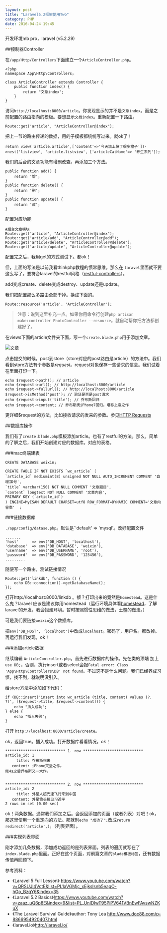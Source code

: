 ```yaml
---
layout: post
title: "Laravel5.2框架使用Two"
category: PHP
date: 2016-04-24 19:45
---
```

 
开发环境mb pro，laravel (v5.2.29)
 
##控制器Controller

在`/app/Http/Controllers`下面建立一个`ArticleController.php`。

```
<?php
namespace App\Http\Controllers;

class ArticleController extends Controller {
	public function index() {
		return "文章index";
	}
}
```

访问`http://localhost:8000/article`。你发现显示的并不是`文章index`。而是之前配置的路由指向的模板。要想显示`文档index`。重新配置一下路由。

```
Route::get('article', "ArticleController@index");
```

把上一节的路由传递的数据，用的子模板都统统写过来。就ok了！

```
return view('article.article',['content'=>'今天填上掉了很多橙子'])->nest('listview', 'article.listview', ['articleCatName'=> '养生系列']);
```
 
我们的后台的文章功能有增删改查。再添加三个方法。

```
public function add() {
	return '增';
}
public function delete() {
	return '删';
}
public function update() {
	return '改';
}
```

配置对应功能

```
#后台文章模块
Route::get('article', "ArticleController@index");
Route::get('article/add', "ArticleController@add");
Route::get('article/delete', "ArticleController@delete");
Route::get('article/update', "ArticleController@update");
```
配置完之后，我用get的方式测试下。都ok！

但，上面的写法是以前我看thinkphp教程的惯常思维。那么在 `laravel`里面就不要这么写了。要符合laravel的restful风格（[restful-controllers](https://laravel.com/docs/5.2/controllers#restful-controllers)）。

add变成create、delete变成destroy、update还是update。

我们把配置那么多路由全部干掉。换成下面的。

```
Route::resource('article', 'ArticleController');
```

>注意：说到这里补充一点。如果你用命令行创建`php artisan make:controller PhotoController --resource`。就自动帮你把方法都创建好了。

在views下面的article文件夹下面，写一个`create.blade.php`用于添加文章。

![文章](/images/lar)

点击提交的时候，post到store（store对应的post路由是article）的方法中。我们看到store方法有个参数是$request。$request对象保存一些请求的信息。我们试着在里面打印一下。

```
echo $request->path(); // article
echo $request->url(); // http://localhost:8000/article
echo $request->fullurl(); // http://localhost:8000/article
$request->isMethod('post'); // 验证是否是post请求
echo $request->input('title'); // 乔布斯回归
echo $request->content; // 乔布斯携iPhone7回归。堪称上帝之作
```
更详细$request的方法，比如接收请求的发来的参数。参见[HTTP Requests](https://laravel.com/docs/5.2/requests)

##数据库操作

我们有了`create.blade.php`模板添加article。也有了restful的方法。那么，简单的了解之后，我们开始创建对应的数据库。对应的表格。

###mac终端建表

```
CREATE DATABASE weixin;

CREATE TABLE IF NOT EXISTS `wx_article` (
`article_id` mediumint(8) unsigned NOT NULL AUTO_INCREMENT COMMENT '自增ID号',
`title` varchar(150) NOT NULL COMMENT '文章题目',
`content` longtext NOT NULL COMMENT '文章内容',
PRIMARY KEY (`article_id`)
) ENGINE=MyISAM DEFAULT CHARSET=utf8 ROW_FORMAT=DYNAMIC COMMENT='文章内容表'  ;
```
###链接数据库

`./app/config/datase.php`。默认是`'default' => 'mysql'。改好配置文件

```
.......
'host'      => env('DB_HOST', 'localhost'),
'database'  => env('DB_DATABASE', 'weixin'),
'username'  => env('DB_USERNAME', 'root'),
'password'  => env('DB_PASSWORD', '123456'),
.........
```

随便写一个路由，测试链接情况

```
Route::get('linkdb', function () {
    echo DB::connection()->getDatabaseName();
});
```
打开http://localhost:8000/linkdb 。额？打印出来的竟然是`homestead`。这是什么鬼？laravel 应该是建议你用homestead（运行环境具体看[homestead](https://laravel.com/docs/5.2/homestead)，了解laravel的开发，我会搭建环境。暂时按照惯性思维的做法，土鳖的做法。）
 
可是我们要链接`weixin`这个数据库。

把`env('DB_HOST', 'localhost')`中改成`localhost`。密码了，用户名。都改掉。再运行我们发现，ok！


###添加article数据

继续编辑 `ArticleController.php`。首先进行数据库的操作。先在类的顶端 加上`use DB;`，否则，执行insert或者select会报`Fatal error: Class 'App\Http\Controllers\DB' not found`。不过这不是什么问题。我们已经养成习惯，找不到，就说明没引入。

给store方法中添加如下代码：

```
if (DB::insert('insert into wx_article (title, content) values (?, ?)', [$request->title, $request->content])) {
    echo "插入成功";
} else {
    echo "插入失败";
}
```

打开 `http://localhost:8000/article/create`。

ok，返回true。插入成功。打开数据库看看情况。ok！

```
*************************** 1. row ***************************
article_id: 1
     title: 乔布斯归来
   content: iPhone天堂之作。
继4s之后乔布斯又一大作。


*************************** 2. row ***************************
article_id: 2
     title: 外星人超光速飞行来到中国
   content: 外星酋长接见习近平
2 rows in set (0.00 sec)
```

ok！两条数据。通常我们添加之后。会返回添加的页面（或者列表）对吧！ok，那这里使用一个重定向的方法。那就别`echo "成功了";`改成`return redirect('article',);`（列表界面）。

###实现列表界面

刚才添加几条数据，添加成功返回的是列表界面。列表的遍历就写在了`index.blade.php`里面。正好在这个页面，对前篇文章的`blade模板标签`，还有数据传值再回顾下。

 

 
 
 
 
参考资料：

 * 《Laravel 5 Full Lesson》 <https://www.youtube.com/watch?v=QRSUJl4VctE&list=PL1aVGMjc_xEjksIsnb5eagO-hGo_BzqY6&index=35>
* 《Laravel 5.2 Basics》<https://www.youtube.com/watch?v=zaaz_uQ6p8E&index=9&list=PL_UnIDIwT95PiPV641VBnEwFAvswNZKuX>
* 《The Laravel Survival Guide》author: Tony Lea <http://www.doc88.com/p-8866954920407.html>
* 《laravel.io》<http://laravel.io/>




